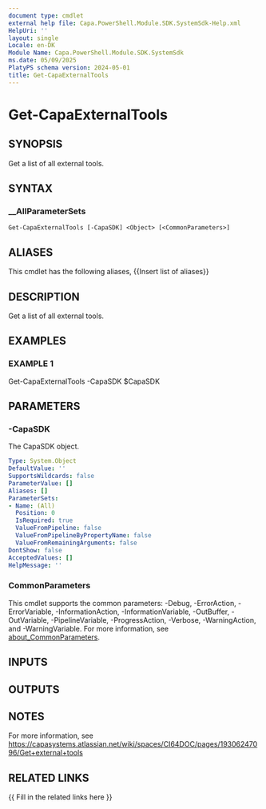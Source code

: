 ```yaml
---
document type: cmdlet
external help file: Capa.PowerShell.Module.SDK.SystemSdk-Help.xml
HelpUri: ''
layout: single
Locale: en-DK
Module Name: Capa.PowerShell.Module.SDK.SystemSdk
ms.date: 05/09/2025
PlatyPS schema version: 2024-05-01
title: Get-CapaExternalTools
---
```


# Get-CapaExternalTools

## SYNOPSIS

Get a list of all external tools.

## SYNTAX

### __AllParameterSets

```
Get-CapaExternalTools [-CapaSDK] <Object> [<CommonParameters>]
```

## ALIASES

This cmdlet has the following aliases,
  {{Insert list of aliases}}

## DESCRIPTION

Get a list of all external tools.

## EXAMPLES

### EXAMPLE 1

Get-CapaExternalTools -CapaSDK $CapaSDK

## PARAMETERS

### -CapaSDK

The CapaSDK object.

```yaml
Type: System.Object
DefaultValue: ''
SupportsWildcards: false
ParameterValue: []
Aliases: []
ParameterSets:
- Name: (All)
  Position: 0
  IsRequired: true
  ValueFromPipeline: false
  ValueFromPipelineByPropertyName: false
  ValueFromRemainingArguments: false
DontShow: false
AcceptedValues: []
HelpMessage: ''
```

### CommonParameters

This cmdlet supports the common parameters: -Debug, -ErrorAction, -ErrorVariable,
-InformationAction, -InformationVariable, -OutBuffer, -OutVariable, -PipelineVariable,
-ProgressAction, -Verbose, -WarningAction, and -WarningVariable. For more information, see
[about_CommonParameters](https://go.microsoft.com/fwlink/?LinkID=113216).

## INPUTS

## OUTPUTS

## NOTES

For more information, see https://capasystems.atlassian.net/wiki/spaces/CI64DOC/pages/19306247096/Get+external+tools


## RELATED LINKS

{{ Fill in the related links here }}

